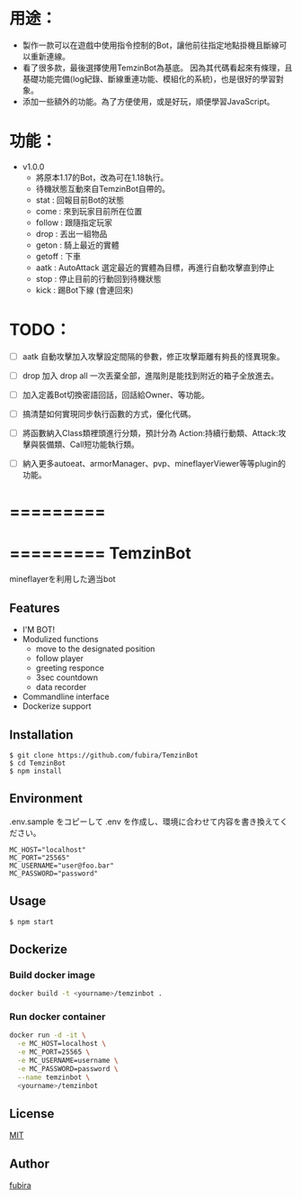 用途：
=========
- 製作一款可以在遊戲中使用指令控制的Bot，讓他前往指定地點掛機且斷線可以重新連線。
- 看了很多款，最後選擇使用TemzinBot為基底。
   因為其代碼看起來有條理，且基礎功能完備(log紀錄、斷線重連功能、模組化的系統)，也是很好的學習對象。
- 添加一些額外的功能。為了方便使用，或是好玩，順便學習JavaScript。

功能：
=========
- v1.0.0
  - 將原本1.17的Bot，改為可在1.18執行。
  - 待機狀態互動來自TemzinBot自帶的。
  - stat : 回報目前Bot的狀態
  - come : 來到玩家目前所在位置
  - follow : 跟隨指定玩家
  - drop : 丟出一組物品
  - geton : 騎上最近的實體
  - getoff : 下車
  - aatk : AutoAttack 選定最近的實體為目標，再進行自動攻擊直到停止
  - stop : 停止目前的行動回到待機狀態
  - kick : 踢Bot下線 (會連回來)

TODO：
=========
- [ ] aatk 自動攻擊加入攻擊設定間隔的參數，修正攻擊距離有夠長的怪異現象。
- [ ] drop 加入 drop all 一次丟棄全部，進階則是能找到附近的箱子全放進去。
- [ ] 加入定義Bot切換密語回話，回話給Owner、等功能。
- [ ] 搞清楚如何實現同步執行函數的方式，優化代碼。
- [ ] 將函數納入Class類裡頭進行分類，預計分為 Action:持續行動類、Attack:攻擊與裝備類、Call短功能執行類。
- [ ] 納入更多autoeat、armorManager、pvp、mineflayerViewer等等plugin的功能。


=========
=========
=========
TemzinBot
=========

mineflayerを利用した適当bot


## Features

  - I'M BOT!
  - Modulized functions
    - move to the designated position
    - follow player
    - greeting responce
    - 3sec countdown
    - data recorder
  - Commandline interface
  - Dockerize support

## Installation

    $ git clone https://github.com/fubira/TemzinBot
    $ cd TemzinBot
    $ npm install

## Environment

.env.sample をコピーして .env を作成し、環境に合わせて内容を書き換えてください。

```
MC_HOST="localhost"
MC_PORT="25565"
MC_USERNAME="user@foo.bar"
MC_PASSWORD="password"
```

## Usage

    $ npm start


## Dockerize

### Build docker image

```bash
docker build -t <yourname>/temzinbot .
```

### Run docker container

```bash
docker run -d -it \
  -e MC_HOST=localhost \
  -e MC_PORT=25565 \
  -e MC_USERNAME=username \
  -e MC_PASSWORD=password \
  --name temzinbot \
  <yourname>/temzinbot
```

## License

[MIT](https://github.com/fubira/TemzinBot/blob/master/LICENSE,md)

## Author

[fubira](https://github.com/fubira)
